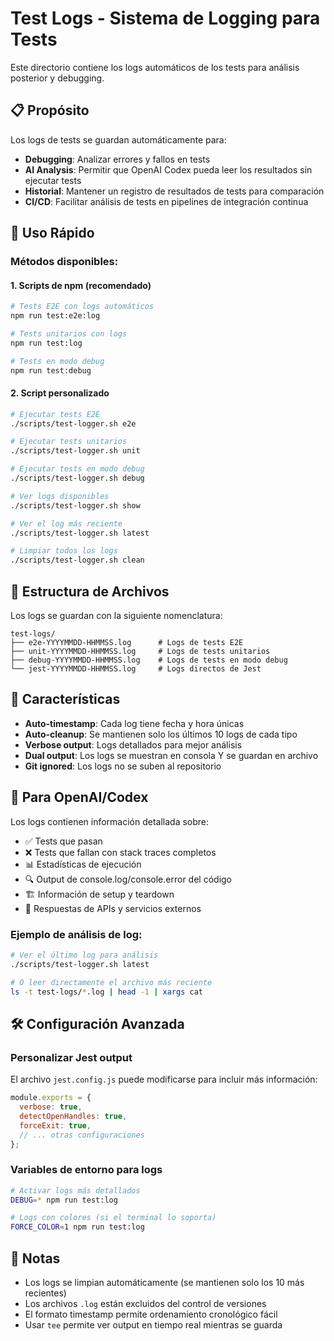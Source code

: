 # Test Logs - Sistema de Logging para Tests

Este directorio contiene los logs automáticos de los tests para análisis posterior y debugging.

## 📋 Propósito

Los logs de tests se guardan automáticamente para:
- **Debugging**: Analizar errores y fallos en tests
- **AI Analysis**: Permitir que OpenAI Codex pueda leer los resultados sin ejecutar tests
- **Historial**: Mantener un registro de resultados de tests para comparación
- **CI/CD**: Facilitar análisis de tests en pipelines de integración continua

## 🚀 Uso Rápido

### Métodos disponibles:

#### 1. Scripts de npm (recomendado)
```bash
# Tests E2E con logs automáticos
npm run test:e2e:log

# Tests unitarios con logs
npm run test:log

# Tests en modo debug
npm run test:debug
```

#### 2. Script personalizado
```bash
# Ejecutar tests E2E
./scripts/test-logger.sh e2e

# Ejecutar tests unitarios
./scripts/test-logger.sh unit

# Ejecutar tests en modo debug
./scripts/test-logger.sh debug

# Ver logs disponibles
./scripts/test-logger.sh show

# Ver el log más reciente
./scripts/test-logger.sh latest

# Limpiar todos los logs
./scripts/test-logger.sh clean
```

## 📁 Estructura de Archivos

Los logs se guardan con la siguiente nomenclatura:
```
test-logs/
├── e2e-YYYYMMDD-HHMMSS.log      # Logs de tests E2E
├── unit-YYYYMMDD-HHMMSS.log     # Logs de tests unitarios
├── debug-YYYYMMDD-HHMMSS.log    # Logs de tests en modo debug
└── jest-YYYYMMDD-HHMMSS.log     # Logs directos de Jest
```

## 🔧 Características

- **Auto-timestamp**: Cada log tiene fecha y hora únicas
- **Auto-cleanup**: Se mantienen solo los últimos 10 logs de cada tipo
- **Verbose output**: Logs detallados para mejor análisis
- **Dual output**: Los logs se muestran en consola Y se guardan en archivo
- **Git ignored**: Los logs no se suben al repositorio

## 🤖 Para OpenAI/Codex

Los logs contienen información detallada sobre:
- ✅ Tests que pasan
- ❌ Tests que fallan con stack traces completos
- 📊 Estadísticas de ejecución
- 🔍 Output de console.log/console.error del código
- 🏗️ Información de setup y teardown
- 📡 Respuestas de APIs y servicios externos

### Ejemplo de análisis de log:
```bash
# Ver el último log para análisis
./scripts/test-logger.sh latest

# O leer directamente el archivo más reciente
ls -t test-logs/*.log | head -1 | xargs cat
```

## 🛠️ Configuración Avanzada

### Personalizar Jest output
El archivo `jest.config.js` puede modificarse para incluir más información:
```javascript
module.exports = {
  verbose: true,
  detectOpenHandles: true,
  forceExit: true,
  // ... otras configuraciones
};
```

### Variables de entorno para logs
```bash
# Activar logs más detallados
DEBUG=* npm run test:log

# Logs con colores (si el terminal lo soporta)
FORCE_COLOR=1 npm run test:log
```

## 📝 Notas

- Los logs se limpian automáticamente (se mantienen solo los 10 más recientes)
- Los archivos `.log` están excluidos del control de versiones
- El formato timestamp permite ordenamiento cronológico fácil
- Usar `tee` permite ver output en tiempo real mientras se guarda 